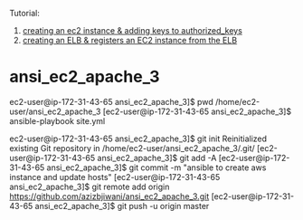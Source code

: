 Tutorial:
1. [creating an ec2 instance & adding keys to authorized_keys](http://www.bogotobogo.com/DevOps/Ansible/Ansible-aws-creating-ec2-instance.php)
2. [creating an ELB & registers an EC2 instance from the ELB](http://www.bogotobogo.com/DevOps/Ansible/Ansible-aws-creating-elb-and-register-ec2-instance.php)
# ansi_ec2_apache_3

ec2-user@ip-172-31-43-65 ansi_ec2_apache_3]$ pwd
/home/ec2-user/ansi_ec2_apache_3
[ec2-user@ip-172-31-43-65 ansi_ec2_apache_3]$ ansible-playbook site.yml

ec2-user@ip-172-31-43-65 ansi_ec2_apache_3]$ git init
Reinitialized existing Git repository in /home/ec2-user/ansi_ec2_apache_3/.git/
[ec2-user@ip-172-31-43-65 ansi_ec2_apache_3]$ git add -A
[ec2-user@ip-172-31-43-65 ansi_ec2_apache_3]$ git commit -m "ansible to create aws instance and update hosts"
[ec2-user@ip-172-31-43-65 ansi_ec2_apache_3]$ git remote add origin https://github.com/azizbjiwani/ansi_ec2_apache_3.git
[ec2-user@ip-172-31-43-65 ansi_ec2_apache_3]$ git push -u origin master

